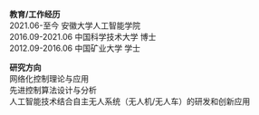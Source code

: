  

 **教育/工作经历**  
 2021.06-至今      安徽大学人工智能学院   
 2016.09-2021.06  中国科学技术大学  博士  
 2012.09-2016.06  中国矿业大学  学士

**研究方向**      
 网络化控制理论与应用  
 先进控制算法设计与分析  
 人工智能技术结合自主无人系统（无人机/无人车）的研发和创新应用
 
 
